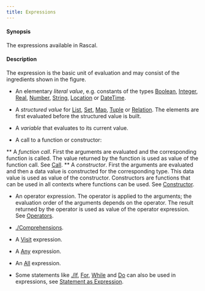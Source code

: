 ```yaml
---
title: Expressions
---
```


#### Synopsis

The expressions available in Rascal.

#### Description

The expression is the basic unit of evaluation and may consist of the ingredients shown in the figure.

*  An elementary _literal value_, e.g. constants of the types [Boolean](../../Rascal/Expressions/Values/Boolean), [Integer](../../Rascal/Expressions/Values/Integer), [Real](../../Rascal/Expressions/Values/Real), 
  [Number](../../Rascal/Expressions/Values/Number), [String](../../Rascal/Expressions/Values/String), [Location](../../Rascal/Expressions/Values/Location) or [DateTime](../../Rascal/Expressions/Values/DateTime).

*  A _structured value_ for [List](../../Rascal/Expressions/Values/List), [Set](../../Rascal/Expressions/Values/Set), [Map](../../Rascal/Expressions/Values/Map), [Tuple](../../Rascal/Expressions/Values/Tuple) or [Relation](../../Rascal/Expressions/Values/Relation). 
  The elements are first evaluated before the structured value is built.

*  A _variable_ that evaluates to its current value.

*  A call to a function or constructor:

**  A _function call_. First the arguments are evaluated and the corresponding function is called. 
     The value returned by the function is used as value of the function call. See [Call](../../Rascal/Expressions/Call).
**  A _constructor_. First the arguments are evaluated and then a data value is constructed for the 
     corresponding type. This data value is used as value of the constructor. 
     Constructors are functions that can be used in all contexts where functions can be used. See [Constructor](../../Rascal/Expressions/Values/Constructor).

*  An operator expression. The operator is applied to the arguments; the evaluation order of the arguments depends 
  on the operator. The result returned by the operator is used as value of the operator expression.  See [Operators](../../Rascal/Expressions/Operators).

*  [./Comprehensions](../../Rascal/Expressions/Comprehensions).

*  A [Visit](../../Rascal/Expressions/Visit) expression.

*  A [Any](../../Rascal/Expressions/Values/Boolean/Any) expression.

*  An [All](../../Rascal/Expressions/Values/Boolean/All) expression.

*  Some statements like [./If](../../Rascal/Statements/If), [For](../../Rascal/Statements/For), [While](../../Rascal/Statements/While) and [Do](../../Rascal/Statements/Do) can also be used in expressions, see [Statement as Expression](../../Rascal/Expressions/StatementAsExpression).


